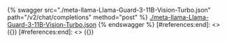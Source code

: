 [#references:start]: <> ({ "template": "openapi" })
[#references:start]: <> ({ "template": "openapi" })
{% swagger src="./meta-llama-Llama-Guard-3-11B-Vision-Turbo.json" path="/v2/chat/completions" method="post" %}
[./meta-llama-Llama-Guard-3-11B-Vision-Turbo.json](./meta-llama-Llama-Guard-3-11B-Vision-Turbo.json)
{% endswagger %}
[#references:end]: <> ({})
[#references:end]: <> ({})